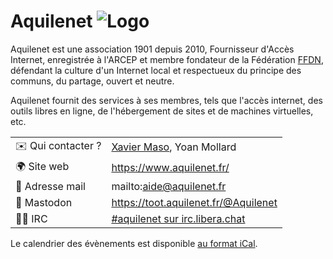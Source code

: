 # Aquilenet ![Logo](./logo-aquilenet.svg ':size=100')


Aquilenet est une association 1901 depuis 2010, Fournisseur d'Accès Internet, enregistrée à l'ARCEP et membre fondateur de la Fédération [FFDN](https://www.ffdn.org/fr), défendant la culture d'un Internet local et respectueux du principe des communs, du partage, ouvert et neutre.

Aquilenet fournit des services à ses membres, tels que l'accès internet, des outils libres en ligne, de l'hébergement de sites et de machines virtuelles, etc.

|                                |     |
| ------------------------------ | --- |
| ✉️ Qui contacter ?             | [Xavier Maso](https://www.xaviermaso.com/), Yoan Mollard |
| 🌍 Site web                    | https://www.aquilenet.fr/ |
| 📧 Adresse mail                | mailto:aide@aquilenet.fr |
| 🐘 Mastodon                    | https://toot.aquilenet.fr/@Aquilenet |
| 👩‍💻 IRC                         | [#aquilenet sur irc.libera.chat](https://web.libera.chat/gamja/?join=\#aquilenet) |

Le calendrier des évènements est disponible [au format iCal](https://cloud.aquilenet.fr/remote.php/dav/public-calendars/MFosWtNj29Jss6DP/?export).
